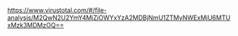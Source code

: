 https://www.virustotal.com/#/file-analysis/M2QwN2U2YmY4MjZiOWYxYzA2MDBjNmU1ZTMyNWExMjU6MTUxMzk3MDMzOQ==



